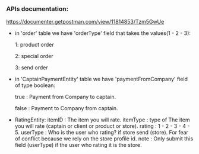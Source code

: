 ### APIs documentation:
https://documenter.getpostman.com/view/11814853/Tzm5GwUe


- in 'order' table we have 'orderType' field that takes the values ​​(1 - 2 - 3):

    1: product order

    2: special order

    3: send order

- in 'CaptainPaymentEntity' table we have 'paymentFromCompany' field of type boolean:

    true  : Payment from Company to captain.

    false : Payment to Company from captain.

- RatingEntity:
itemID : The item you will rate.
itemType : type of The item you will rate (captain or client or product or store).
rating : 1 - 2 - 3 - 4 - 5.
userType : Who is the user who rating? if store send (store). For fear of conflict because we rely on the store profile id. 
note : Only submit this field (userType) if the user who rating it is the store.